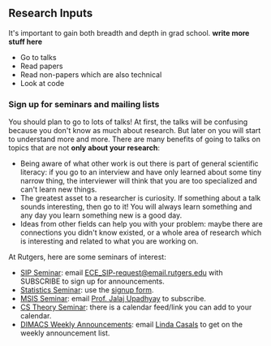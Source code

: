## Research Inputs

It's important to gain both breadth and depth in grad school. **write more stuff here**

* Go to talks
* Read papers
* Read non-papers which are also technical
* Look at code

### Sign up for seminars and mailing lists

You should plan to go to lots of talks! At first, the talks will be confusing because you don't know as much about research. But later on you will start to understand more and more. There are many benefits of going to talks on topics that are not **only about your research**:

* Being aware of what other work is out there is part of general scientific literacy: if you go to an interview and have only learned about some tiny narrow thing, the interviewer will think that you are too specialized and can't learn new things.
* The greatest asset to a researcher is curiosity. If something about a talk sounds interesting, then go to it! You will always learn something and any day you learn something new is a good day.
* Ideas from other fields can help you with your problem: maybe there are connections you didn't know existed, or a whole area of research which is interesting and related to what you are working on.

At Rutgers, here are some seminars of interest:

* [SIP Seminar](http://www.inspirelab.us/seminars/): email [ECE_SIP-request@email.rutgers.edu](mailto:ECE_SIP-request@email.rutgers.edu) with SUBSCRIBE to sign up for announcements.
* [Statistics Seminar](https://statistics.rutgers.edu/news-events/seminars): use the [signup form](https://lists.sas.rutgers.edu/mailman/listinfo/stat-seminar).
* [MSIS Seminar](https://msis-rutgers.net/seminar/): email [Prof. Jalaj Upadhyay](mailto:jalaj.upadhyay@rutgers.edu) to subscribe.
* [CS Theory Seminar](https://theory.cs.rutgers.edu/theory_seminar): there is a calendar feed/link you can add to your calendar.
* [DIMACS Weekly Announcements](http://dimacs.rutgers.edu/events/list): email [Linda Casals](mailto:lindac@dimacs.rutgers.edu) to get on the weekly announcement list.